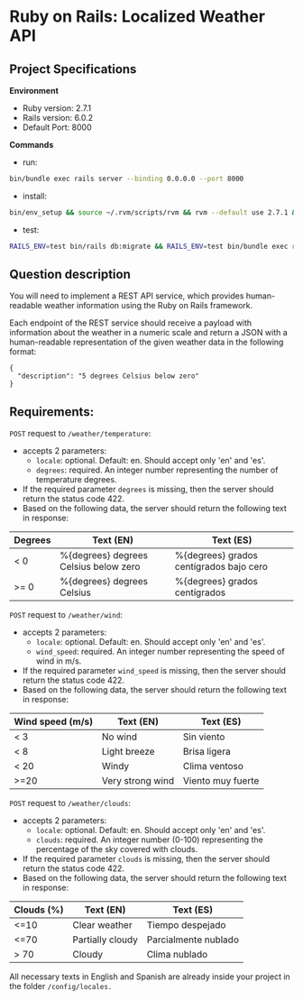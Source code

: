 # Ruby on Rails: Localized Weather API 

## Project Specifications

**Environment**  

- Ruby version: 2.7.1
- Rails version: 6.0.2
- Default Port: 8000

**Commands**
- run: 
```bash
bin/bundle exec rails server --binding 0.0.0.0 --port 8000
```
- install: 
```bash
bin/env_setup && source ~/.rvm/scripts/rvm && rvm --default use 2.7.1 && bin/bundle install
```
- test: 
```bash
RAILS_ENV=test bin/rails db:migrate && RAILS_ENV=test bin/bundle exec rspec
```
    
## Question description

You will need to implement a REST API service, which provides human-readable weather information using the Ruby on Rails framework.

Each endpoint of the REST service should receive a payload with information about the weather in a numeric scale and return a JSON with a human-readable representation of the given weather data in the following format:

```
{
  "description": "5 degrees Celsius below zero"
}
```

## Requirements:

`POST` request to `/weather/temperature`:

- accepts 2 parameters:
	- `locale`: optional. Default: en. Should accept only 'en' and 'es'.
	- `degrees`: required. An integer number representing the number of temperature degrees.
- If the required parameter `degrees` is missing, then the server should return the status code 422.
- Based on the following data, the server should return the following text in response:

| Degrees | Text (EN) | Text (ES) |
|---------|-----------|-----------|
| < 0     | %{degrees}  degrees Celsius below zero | %{degrees} grados centígrados bajo cero
| >= 0    | %{degrees}  degrees Celsius | %{degrees} grados centígrados


`POST` request to `/weather/wind`:

- accepts 2 parameters:
	- `locale`: optional. Default: en. Should accept only 'en' and 'es'.
	- `wind_speed`: required. An integer number representing the speed of wind in m/s.
- If the required parameter `wind_speed` is missing, then the server should return the status code 422.
- Based on the following data, the server should return the following text in response:

| Wind speed (m/s) | Text (EN)    | Text (ES) |
|------------------|--------------|-----------|
| < 3 | No wind | Sin viento |
| < 8 | Light breeze | Brisa ligera |
| < 20 | Windy | Clima ventoso |
| >=20 | Very strong wind | Viento muy fuerte |


`POST` request to `/weather/clouds`:

- accepts 2 parameters:
	- `locale`: optional. Default: en. Should accept only 'en' and 'es'.
	- `clouds`: required. An integer number (0-100) representing the percentage of the sky covered with clouds.
- If the required parameter `clouds` is missing, then the server should return the status code 422.
- Based on the following data, the server should return the following text in response:

| Clouds (%) | Text (EN) | Text (ES) |
|------------|-----------|-----------|
| <=10 | Clear weather | Tiempo despejado |
| <=70 | Partially cloudy | Parcialmente nublado |
| > 70 | Cloudy | Clima nublado |

All necessary texts in English and Spanish are already inside your project in the folder `/config/locales.`
